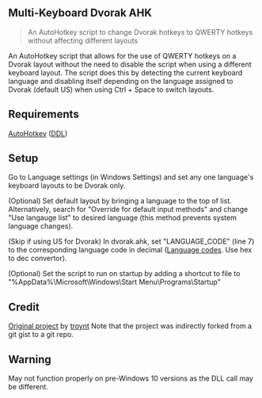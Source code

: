 ## Multi-Keyboard Dvorak AHK
> An AutoHotkey script to change Dvorak hotkeys to QWERTY hotkeys without affecting different layouts

An AutoHotkey script that allows for the use of QWERTY hotkeys on a Dvorak layout without the need to disable the script when using a different keyboard layout. The script does this by detecting the current keyboard language and disabling itself depending on the language assigned to Dvorak (default US) when using Ctrl + Space to switch layouts.

## Requirements
[AutoHotkey](https://www.autohotkey.com/) ([DDL](https://www.autohotkey.com/download/ahk-install.exe))

## Setup
Go to Language settings (in Windows Settings) and set any one language's keyboard layouts to be Dvorak only.

(Optional) Set default layout by bringing a language to the top of list. Alternatively, search for "Override for default input methods" and change "Use langauge list" to desired language (this method prevents system language changes).

(Skip if using US for Dvorak) In dvorak.ahk, set "LANGUAGE_CODE" (line 7) to the corresponding language code in decimal ([Language codes](https://www.autohotkey.com/docs/misc/Languages.htm). Use hex to dec convertor).

(Optional) Set the script to run on startup by adding a shortcut to file to "%AppData%\Microsoft\Windows\Start Menu\Programs\Startup"

## Credit
[Original project](https://gist.github.com/troynt/205106) by [troynt](https://github.com/troynt)
Note that the project was indirectly forked from a git gist to a git repo.

## Warning
May not function properly on pre-Windows 10 versions as the DLL call may be different.